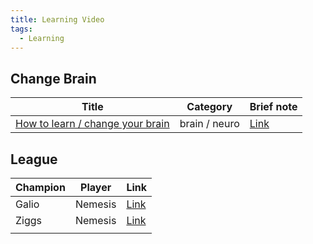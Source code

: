 ```yaml
---
title: Learning Video
tags:
  - Learning
---
```

## Change Brain

| Title                                                                           | Category      | Brief note              |
| ------------------------------------------------------------------------------- | ------------- | ----------------------- |
| [How to learn / change your brain](https://www.youtube.com/watch?v=NrbSonQ2zvY) | brain / neuro | [Link](#Change%20Brain) |


## League

| Champion | Player  | Link                                                |
| -------- | ------- | --------------------------------------------------- |
| Galio    | Nemesis | [Link](https://www.youtube.com/watch?v=bIle_9kFusw) |
| Ziggs    | Nemesis | [Link](https://www.youtube.com/watch?v=dSWXS2r2Xyk) |
|          |         |                                                     |
